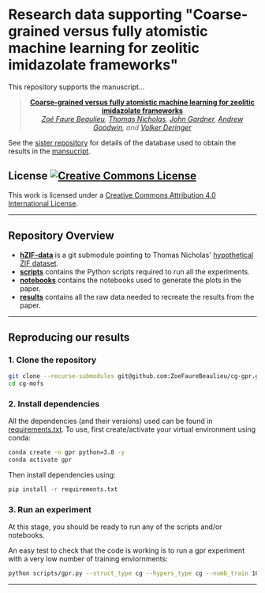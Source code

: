 # Research data supporting "Coarse-grained versus fully atomistic machine learning for zeolitic imidazolate frameworks"

This repository supports the manuscript...

<div align="center">

> **[Coarse-grained versus fully atomistic machine learning for zeolitic imidazolate frameworks]()**\
> _[Zoé Faure Beaulieu](https://twitter.com/ZFaureBeaulieu), [Thomas Nicholas](https://twitter.com/thomascnicholas), [John Gardner](https://twitter.com/jla_gardner), [Andrew Goodwin](https://goodwingroupox.uk/), and [Volker Deringer](http://deringer.chem.ox.ac.uk)_

</div>

See the [sister repository](https://github.com/tcnicholas/hZIF-data) for 
details of the database used to obtain the results in the [mansucript]().

## License <a rel="license" href="http://creativecommons.org/licenses/by/4.0/"><img alt="Creative Commons License" style="border-width:0" src="https://i.creativecommons.org/l/by/4.0/80x15.png" /></a>
This work is licensed under a <a rel="license" href="http://creativecommons.org/licenses/by/4.0/">Creative Commons Attribution 4.0 International License</a>.

---
## Repository Overview

* **[hZIF-data](hZIF-data)** is a git submodule pointing to Thomas Nicholas' [hypothetical ZIF dataset](https://github.com/tcnicholas/hZIF-data).
* **[scripts](scripts)** contains the Python scripts required to run all the experiments.
* **[notebooks](notebooks)** contains the notebooks used to generate the plots in the paper.
* **[results](results)** contains all the raw data needed to recreate the results from the paper.

---

## Reproducing our results

### **1. Clone the repository**
```bash
git clone --recurse-submodules git@github.com:ZoeFaureBeaulieu/cg-gpr.git
cd cg-mofs
```

### **2. Install dependencies**
All the dependencies (and their versions) used can be found in [requirements.txt](requirements.txt). To use, first create/activate your virtual environment using conda:
```bash
conda create -n gpr python=3.8 -y
conda activate gpr
```
Then install dependencies using:
```bash
pip install -r requirements.txt
```

### **3. Run an experiment**
At this stage, you should be ready to run any of the scripts and/or notebooks. 

An easy test to check that the code is working is to run a gpr experiment with a very low number of training enviornments:
```bash
python scripts/gpr.py --struct_type cg --hypers_type cg --numb_train 10
```
---
